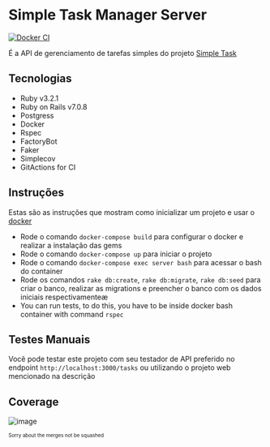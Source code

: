 # Simple Task Manager Server
[![Docker CI](https://github.com/felipeejunges/simple-library/actions/workflows/dockerci.yml/badge.svg?branch=main)](https://github.com/felipeejunges/simple-library/actions/workflows/dockerci.yml?query=branch%3Amain)

É a API de gerenciamento de tarefas simples do projeto [Simple Task](https://github.com/felipeejunges/simple-task-manager)

## Tecnologias

- Ruby v3.2.1
- Ruby on Rails v7.0.8
- Postgress
- Docker
- Rspec
- FactoryBot
- Faker
- Simplecov
- GitActions for CI

## Instruções

Estas são as instruções que mostram como inicializar um projeto e usar o [docker](https://docs.docker.com/engine/install/ubuntu/)

- Rode o comando `docker-compose build` para configurar o docker e realizar a instalação das gems
- Rode o comando `docker-compose up` para iniciar o projeto
- Rode o comando `docker-compose exec server bash` para acessar o bash do container
- Rode os comandos `rake db:create`, `rake db:migrate`, `rake db:seed` para criar o banco, realizar as migrations e preencher o banco com os dados iniciais respectivamenteæ
- You can run tests, to do this, you have to be inside docker bash container with command `rspec`


## Testes Manuais

Você pode testar este projeto com seu testador de API preferido no endpoint `http://localhost:3000/tasks` ou utilizando o projeto web mencionado na descrição

## Coverage

![image](https://imgur.com/a/342Kqp3)

<sub><sup>Sorry about the merges not be squashed</sup></sub>